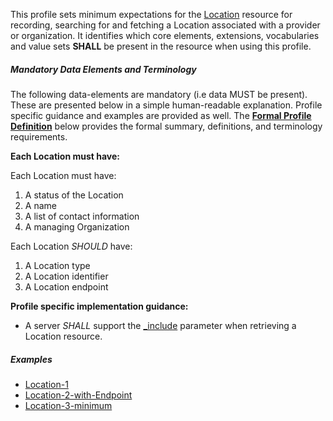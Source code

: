 This profile sets minimum expectations for the [Location] resource for recording, searching for and fetching a Location associated with a provider or organization. It identifies which core elements, extensions, vocabularies and value sets **SHALL** be present in the resource when using this profile.


##### Mandatory Data Elements and Terminology


The following data-elements are mandatory (i.e data MUST be present). These are presented below in a simple human-readable explanation.  Profile specific guidance and examples are provided as well.  The [**Formal Profile Definition**](#profile) below provides the  formal summary, definitions, and  terminology requirements.  

**Each Location must have:**

Each Location must have:

1. A status of the Location
1. A name
1. A list of contact information
1. A managing Organization

Each Location *SHOULD* have:

1. A Location type
1. A Location identifier
1. A Location endpoint

**Profile specific implementation guidance:**

 * A server *SHALL* support the [_include](http://build.fhir.org/search.html#include) parameter when retrieving a Location resource.

[Location]:  http://build.fhir.org/location.html

##### Examples

- [Location-1](Location-example-location-1.html)
- [Location-2-with-Endpoint](Location-example-location-2.html)
- [Location-3-minimum](Location-example-location-3.html)

